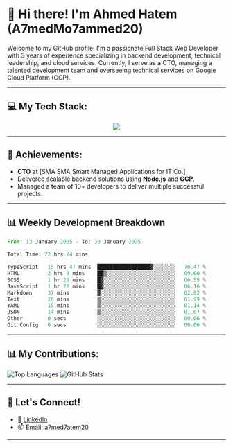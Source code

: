 # 👋 Hi there! I'm Ahmed Hatem (A7medMo7ammed20)

Welcome to my GitHub profile! I'm a passionate Full Stack Web Developer with 3 years of experience specializing in backend development, technical leadership, and cloud services. Currently, I serve as a CTO, managing a talented development team and overseeing technical services on Google Cloud Platform (GCP).

---

## 💻 My Tech Stack:
<p align="center">
  <a href="https://skillicons.dev">
    <img src="https://skillicons.dev/icons?i=angular,nodejs,gcp,ts,tailwindcss,git,mysql,firebase" />
  </a>
</p>

---

## 🌟 Achievements:
- **CTO** at [SMA SMA Smart Managed Applications for IT Co.]
- Delivered scalable backend solutions using **Node.js** and **GCP**.
- Managed a team of 10+ developers to deliver multiple successful projects.

---
## 📊 Weekly Development Breakdown
<!--START_SECTION:waka-->

```rust
From: 13 January 2025 - To: 30 January 2025

Total Time: 22 hrs 24 mins

TypeScript   15 hrs 47 mins  █████████████████▓░░░░░░░   70.47 %
HTML         2 hrs 9 mins    ██▒░░░░░░░░░░░░░░░░░░░░░░   09.60 %
SCSS         1 hr 28 mins    █▓░░░░░░░░░░░░░░░░░░░░░░░   06.55 %
JavaScript   1 hr 22 mins    █▓░░░░░░░░░░░░░░░░░░░░░░░   06.16 %
Markdown     37 mins         ▓░░░░░░░░░░░░░░░░░░░░░░░░   02.82 %
Text         26 mins         ▒░░░░░░░░░░░░░░░░░░░░░░░░   01.99 %
YAML         15 mins         ▒░░░░░░░░░░░░░░░░░░░░░░░░   01.14 %
JSON         14 mins         ▒░░░░░░░░░░░░░░░░░░░░░░░░   01.07 %
Other        0 secs          ░░░░░░░░░░░░░░░░░░░░░░░░░   00.06 %
Git Config   0 secs          ░░░░░░░░░░░░░░░░░░░░░░░░░   00.06 %
```

<!--END_SECTION:waka-->

---

## 📊 My Contributions:
![Top Languages](https://github-readme-stats.vercel.app/api/top-langs/?username=A7medMo7ammed20&layout=compact&theme=radical)
![GitHub Stats](https://github-readme-stats.vercel.app/api?username=A7medMo7ammed20&show_icons=true&theme=radical)


---

## 🤝 Let's Connect!
- 💼 [LinkedIn](https://linkedin.com/in/ahmed-hatem-9679912b7)
- 📫 Email: [a7med7atem20](mailto:a7med7atem20@gmail.com)

---
